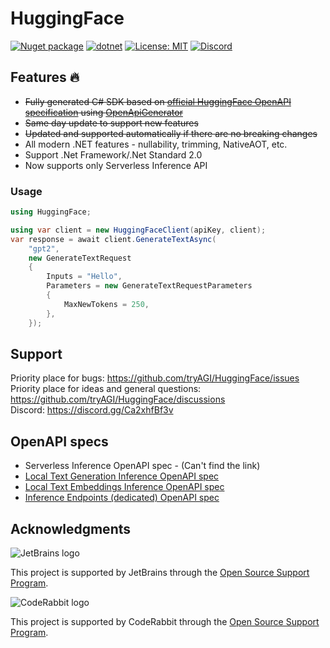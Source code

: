 # HuggingFace

[![Nuget package](https://img.shields.io/nuget/vpre/HuggingFace)](https://www.nuget.org/packages/HuggingFace/)
[![dotnet](https://github.com/tryAGI/HuggingFace/actions/workflows/dotnet.yml/badge.svg?branch=main)](https://github.com/tryAGI/HuggingFace/actions/workflows/dotnet.yml)
[![License: MIT](https://img.shields.io/github/license/tryAGI/HuggingFace)](https://github.com/tryAGI/HuggingFace/blob/main/LICENSE.txt)
[![Discord](https://img.shields.io/discord/1115206893015662663?label=Discord&logo=discord&logoColor=white&color=d82679)](https://discord.gg/Ca2xhfBf3v)

## Features 🔥
- ~~Fully generated C# SDK based on [official HuggingFace OpenAPI specification](https://huggingface.github.io/text-generation-inference/openapi.json) using [OpenApiGenerator](https://github.com/HavenDV/OpenApiGenerator)~~
- ~~Same day update to support new features~~
- ~~Updated and supported automatically if there are no breaking changes~~
- All modern .NET features - nullability, trimming, NativeAOT, etc.
- Support .Net Framework/.Net Standard 2.0
- Now supports only Serverless Inference API

### Usage
```csharp
using HuggingFace;

using var client = new HuggingFaceClient(apiKey, client);
var response = await client.GenerateTextAsync(
    "gpt2",
    new GenerateTextRequest
    {
        Inputs = "Hello",
        Parameters = new GenerateTextRequestParameters
        {
            MaxNewTokens = 250,
        },
    });
```

## Support

Priority place for bugs: https://github.com/tryAGI/HuggingFace/issues  
Priority place for ideas and general questions: https://github.com/tryAGI/HuggingFace/discussions  
Discord: https://discord.gg/Ca2xhfBf3v  

## OpenAPI specs
- Serverless Inference OpenAPI spec - (Can't find the link)
- [Local Text Generation Inference OpenAPI spec](https://huggingface.github.io/text-generation-inference/openapi.json)
- [Local Text Embeddings Inference OpenAPI spec](https://huggingface.github.io/text-embeddings-inference/openapi.json)
- [Inference Endpoints (dedicated) OpenAPI spec](https://api.endpoints.huggingface.cloud/openapi.json)

## Acknowledgments

![JetBrains logo](https://resources.jetbrains.com/storage/products/company/brand/logos/jetbrains.png)

This project is supported by JetBrains through the [Open Source Support Program](https://jb.gg/OpenSourceSupport).

![CodeRabbit logo](https://opengraph.githubassets.com/1c51002d7d0bbe0c4fd72ff8f2e58192702f73a7037102f77e4dbb98ac00ea8f/marketplace/coderabbitai)

This project is supported by CodeRabbit through the [Open Source Support Program](https://github.com/marketplace/coderabbitai).
